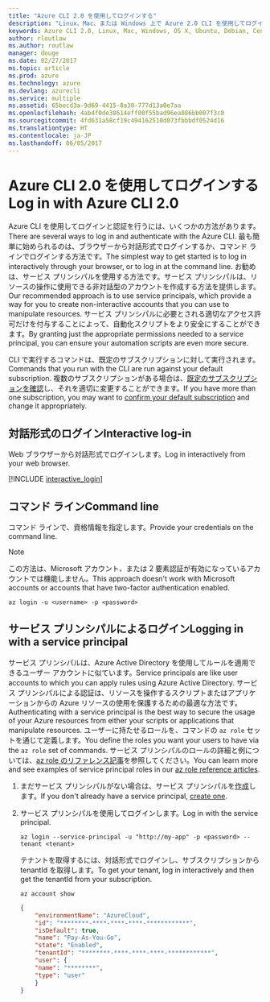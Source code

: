 ```yaml
---
title: "Azure CLI 2.0 を使用してログインする"
description: "Linux、Mac、または Windows 上で Azure 2.0 CLI を使用してログインします。"
keywords: Azure CLI 2.0, Linux, Mac, Windows, OS X, Ubuntu, Debian, CentOS, RHEL, SUSE, CoreOS, Docker, Windows, Python, PIP
author: rloutlaw
ms.author: routlaw
manager: douge
ms.date: 02/27/2017
ms.topic: article
ms.prod: azure
ms.technology: azure
ms.devlang: azurecli
ms.service: multiple
ms.assetid: 65becd3a-9d69-4415-8a30-777d13a0e7aa
ms.openlocfilehash: 4ab4f0de38614eff00f55bad96ea886bb007f3c0
ms.sourcegitcommit: 4fd631a58cf19c494162510d073fbbbdf0524d16
ms.translationtype: HT
ms.contentlocale: ja-JP
ms.lasthandoff: 06/05/2017
---
```

# <a name="log-in-with-azure-cli-20"></a><span data-ttu-id="f34d9-104">Azure CLI 2.0 を使用してログインする</span><span class="sxs-lookup"><span data-stu-id="f34d9-104">Log in with Azure CLI 2.0</span></span>

<span data-ttu-id="f34d9-105">Azure CLI を使用してログインと認証を行うには、いくつかの方法があります。</span><span class="sxs-lookup"><span data-stu-id="f34d9-105">There are several ways to log in and authenticate with the Azure CLI.</span></span> <span data-ttu-id="f34d9-106">最も簡単に始められるのは、ブラウザーから対話形式でログインするか、コマンド ラインでログインする方法です。</span><span class="sxs-lookup"><span data-stu-id="f34d9-106">The simplest way to get started is to log in interactively through your browser, or to log in at the command line.</span></span> <span data-ttu-id="f34d9-107">お勧めは、サービス プリンシパルを使用する方法です。サービス プリンシパルは、リソースの操作に使用できる非対話型のアカウントを作成する方法を提供します。</span><span class="sxs-lookup"><span data-stu-id="f34d9-107">Our recommended approach is to use service principals, which provide a way for you to create non-interactive accounts that you can use to manipulate resources.</span></span> <span data-ttu-id="f34d9-108">サービス プリンシパルに必要とされる適切なアクセス許可だけを付与することによって、自動化スクリプトをより安全にすることができます。</span><span class="sxs-lookup"><span data-stu-id="f34d9-108">By granting just the appropriate permissions needed to a service principal, you can ensure your automation scripts are even more secure.</span></span>

<span data-ttu-id="f34d9-109">CLI で実行するコマンドは、既定のサブスクリプションに対して実行されます。</span><span class="sxs-lookup"><span data-stu-id="f34d9-109">Commands that you run with the CLI are run against your default subscription.</span></span>  <span data-ttu-id="f34d9-110">複数のサブスクリプションがある場合は、[既定のサブスクリプションを確認](manage-azure-subscriptions-azure-cli.md)し、それを適切に変更することができます。</span><span class="sxs-lookup"><span data-stu-id="f34d9-110">If you have more than one subscription, you may want to [confirm your default subscription](manage-azure-subscriptions-azure-cli.md) and change it appropriately.</span></span>

## <a name="interactive-log-in"></a><span data-ttu-id="f34d9-111">対話形式のログイン</span><span class="sxs-lookup"><span data-stu-id="f34d9-111">Interactive log-in</span></span>

<span data-ttu-id="f34d9-112">Web ブラウザーから対話形式でログインします。</span><span class="sxs-lookup"><span data-stu-id="f34d9-112">Log in interactively from your web browser.</span></span>

[!INCLUDE [interactive_login](includes/interactive-login.md)]

## <a name="command-line"></a><span data-ttu-id="f34d9-113">コマンド ライン</span><span class="sxs-lookup"><span data-stu-id="f34d9-113">Command line</span></span>

<span data-ttu-id="f34d9-114">コマンド ラインで、資格情報を指定します。</span><span class="sxs-lookup"><span data-stu-id="f34d9-114">Provide your credentials on the command line.</span></span>

> [!Note]
> <span data-ttu-id="f34d9-115">この方法は、Microsoft アカウント、または 2 要素認証が有効になっているアカウントでは機能しません。</span><span class="sxs-lookup"><span data-stu-id="f34d9-115">This approach doesn't work with Microsoft accounts or accounts that have two-factor authentication enabled.</span></span>

```azurecli-interactive
az login -u <username> -p <password>
```

## <a name="logging-in-with-a-service-principal"></a><span data-ttu-id="f34d9-116">サービス プリンシパルによるログイン</span><span class="sxs-lookup"><span data-stu-id="f34d9-116">Logging in with a service principal</span></span>

<span data-ttu-id="f34d9-117">サービス プリンシパルは、Azure Active Directory を使用してルールを適用できるユーザー アカウントに似ています。</span><span class="sxs-lookup"><span data-stu-id="f34d9-117">Service principals are like user accounts to which you can apply rules using Azure Active Directory.</span></span>
<span data-ttu-id="f34d9-118">サービス プリンシパルによる認証は、リソースを操作するスクリプトまたはアプリケーションからの Azure リソースの使用を保護するための最適な方法です。</span><span class="sxs-lookup"><span data-stu-id="f34d9-118">Authenticating with a service principal is the best way to secure the usage of your Azure resources from either your scripts or applications that manipulate resources.</span></span>
<span data-ttu-id="f34d9-119">ユーザーに持たせるロールを、コマンドの `az role` セットを通じて定義します。</span><span class="sxs-lookup"><span data-stu-id="f34d9-119">You define the roles you want your users to have via the `az role` set of commands.</span></span>
<span data-ttu-id="f34d9-120">サービス プリンシパルのロールの詳細と例については、[az role のリファレンス記事](https://docs.microsoft.com/cli/azure/role.md)を参照してください。</span><span class="sxs-lookup"><span data-stu-id="f34d9-120">You can learn more and see examples of service principal roles in our [az role reference articles](https://docs.microsoft.com/cli/azure/role.md).</span></span>

1. <span data-ttu-id="f34d9-121">まだサービス プリンシパルがない場合は、サービス プリンシパルを[作成](create-an-azure-service-principal-azure-cli.md)します。</span><span class="sxs-lookup"><span data-stu-id="f34d9-121">If you don't already have a service principal, [create one](create-an-azure-service-principal-azure-cli.md).</span></span>

1. <span data-ttu-id="f34d9-122">サービス プリンシパルを使用してログインします。</span><span class="sxs-lookup"><span data-stu-id="f34d9-122">Log in with the service principal.</span></span>

   ```azurecli-interactive
   az login --service-principal -u "http://my-app" -p <password> --tenant <tenant>
   ```

   <span data-ttu-id="f34d9-123">テナントを取得するには、対話形式でログインし、サブスクリプションから tenantId を取得します。</span><span class="sxs-lookup"><span data-stu-id="f34d9-123">To get your tenant, log in interactively and then get the tenantId from your subscription.</span></span>

   ```azurecli
   az account show
   ```

   ```json
   {
       "environmentName": "AzureCloud",
       "id": "********-****-****-****-************",
       "isDefault": true,
       "name": "Pay-As-You-Go",
       "state": "Enabled",
       "tenantId": "********-****-****-****-************",
       "user": {
       "name": "********",
       "type": "user"
       }
   }
   ```